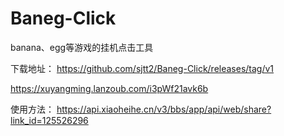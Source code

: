 # Baneg-Click
banana、egg等游戏的挂机点击工具

下载地址：
https://github.com/sjtt2/Baneg-Click/releases/tag/v1

https://xuyangming.lanzoub.com/i3pWf21avk6b

使用方法：
https://api.xiaoheihe.cn/v3/bbs/app/api/web/share?link_id=125526296
